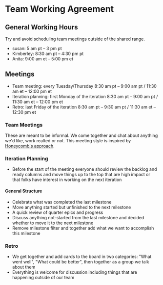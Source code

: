 # Team Working Agreement

## General Working Hours

Try and avoid scheduling team meetings outside of the shared range.

- susan: 5 am pt – 3 pm pt
- Kimberley: 8:30 am pt – 4:30 pm pt
- Anita: 9:00 am et – 5:00 pm et

## Meetings

- Team meeting: every Tuesday/Thursday 8:30 am pt – 9:00 am pt / 11:30 am et – 12:00 pm et
- Iteration planning: first Monday of the iteration 8:30 am pt – 9:00 am pt / 11:30 am et – 12:00 pm et
- Retro: last Friday of the iteration 8:30 am pt – 9:30 am pt / 11:30 am et – 12:30 pm et

### Team Meetings

These are meant to be informal. We come together and chat about anything we'd like, work realted or not.
This meeting style is inspired by [Honeycomb's approach](https://www.honeycomb.io/blog/standup-meetings-are-dead/).

### Iteration Planning

- Before the start of the meeting everyone should review the backlog and ready columns and move things
up to the top that are high impact or that folks have interest in working on the next iteration

#### General Structure

- Celebrate what was completed the last milestone
- Move anything started but unfinished to the next milestone
- A quick review of quarter epics and progress
- Discuss anything not-started from the last milestone and decided whether to move it to the next milestone
- Remove milestone filter and together add what we want to accomplish this milestone

### Retro

- We get together and add cards to the board in two categories: "What went well", "What could be better", then together as a group we talk about them
- Everything is welcome for discussion including things that are happening outside of our team
